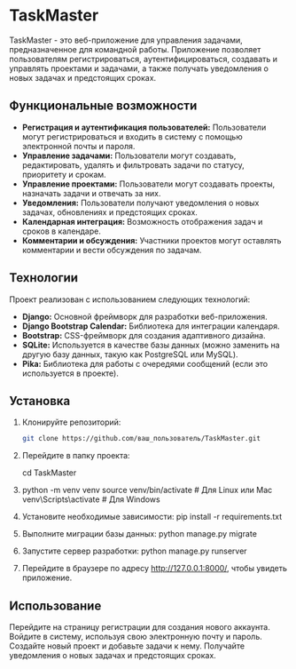 # TaskMaster

TaskMaster - это веб-приложение для управления задачами, предназначенное для командной работы. Приложение позволяет пользователям регистрироваться, аутентифицироваться, создавать и управлять проектами и задачами, а также получать уведомления о новых задачах и предстоящих сроках.

## Функциональные возможности

- **Регистрация и аутентификация пользователей:** Пользователи могут регистрироваться и входить в систему с помощью электронной почты и пароля.
- **Управление задачами:** Пользователи могут создавать, редактировать, удалять и фильтровать задачи по статусу, приоритету и срокам.
- **Управление проектами:** Пользователи могут создавать проекты, назначать задачи и отвечать за них.
- **Уведомления:** Пользователи получают уведомления о новых задачах, обновлениях и предстоящих сроках.
- **Календарная интеграция:** Возможность отображения задач и сроков в календаре.
- **Комментарии и обсуждения:** Участники проектов могут оставлять комментарии и вести обсуждения по задачам.

## Технологии

Проект реализован с использованием следующих технологий:

- **Django:** Основной фреймворк для разработки веб-приложения.
- **Django Bootstrap Calendar:** Библиотека для интеграции календаря.
- **Bootstrap:** CSS-фреймворк для создания адаптивного дизайна.
- **SQLite:** Используется в качестве базы данных (можно заменить на другую базу данных, такую как PostgreSQL или MySQL).
- **Pika:** Библиотека для работы с очередями сообщений (если это используется в проекте).

## Установка

1. Клонируйте репозиторий:

   ```bash
   git clone https://github.com/ваш_пользователь/TaskMaster.git

2. Перейдите в папку проекта:

   cd TaskMaster

3. python -m venv venv
   source venv/bin/activate  # Для Linux или Mac
   venv\Scripts\activate  # Для Windows

4. Установите необходимые зависимости:
   pip install -r requirements.txt

5. Выполните миграции базы данных:
   python manage.py migrate

6. Запустите сервер разработки:
   python manage.py runserver

7. Перейдите в браузере по адресу http://127.0.0.1:8000/, чтобы увидеть приложение.


## Использование

Перейдите на страницу регистрации для создания нового аккаунта.
Войдите в систему, используя свою электронную почту и пароль.
Создайте новый проект и добавьте задачи к нему.
Получайте уведомления о новых задачах и предстоящих сроках.
 
